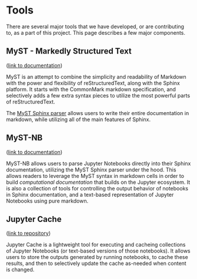 # Tools

There are several major tools that we have developed, or are contributing to,
as a part of this project. This page describes a few major components.

## MyST - Markedly Structured Text

([link to documentation](https://myst-parser.readthedocs.io/en/latest/))

MyST is an attempt to combine the simplicity and readability of Markdown with
the power and flexibility of reStructuredText, along with the Sphinx platform. It
starts with the CommonMark markdown specification, and selectively adds a few
extra syntax pieces to utilize the most powerful parts of reStructuredText.

The [MyST Sphinx parser](https://myst-parser.readthedocs.io/en/latest/)
allows users to write their entire documentation in
markdown, while utilizing all of the main features of Sphinx.

## MyST-NB

([link to documentation](https://myst-nb.readthedocs.io/))

MyST-NB allows users to parse Jupyter Notebooks directly into their Sphinx
documentation, utilizing the MyST Sphinx parser under the hood. This allows
readers to leverage the MyST syntax in markdown cells in order to build
*computational documentation* that builds on the Jupyter ecosystem. It is also
a collection of tools for controlling the output behavior of notebooks in
Sphinx documentation, and a text-based representation of Jupyter Notebooks
using pure markdown.

## Jupyter Cache

([link to repository](https://jupyter-cache.readthedocs.io/en/latest/))

Jupyter Cache is a lightweight tool for executing and cacheing
collections of Jupyter Notebooks (or text-based versions of those notebooks).
It allows users to store the outputs generated by running notebooks, to cache
these results, and then to selectively update the cache as-needed when
content is changed.
